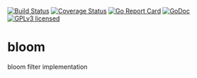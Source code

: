[![Build Status](https://travis-ci.org/algds/bloom.svg?branch=master)](https://travis-ci.org/algds/bloom)
[![Coverage Status](https://coveralls.io/repos/github/algds/bloom/badge.svg?branch=master)](https://coveralls.io/github/algds/bloom?branch=master)
[![Go Report Card](https://goreportcard.com/badge/github.com/algds/bloom)](https://goreportcard.com/report/github.com/algds/bloom)
[![GoDoc](https://godoc.org/github.com/algds/bloom?status.svg)](https://godoc.org/github.com/algds/bloom)
[![GPLv3 licensed](https://img.shields.io/badge/license-GPLv3-blue.svg)](./LICENSE)

# bloom
bloom filter implementation
